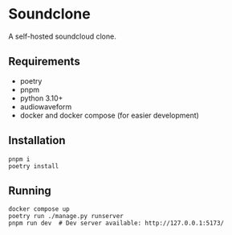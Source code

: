 # Soundclone

A self-hosted soundcloud clone.

Requirements
---

- poetry
- pnpm
- python 3.10+
- audiowaveform
- docker and docker compose (for easier development)

Installation
---

```shell
pnpm i
poetry install
```

Running
---

```shell
docker compose up
poetry run ./manage.py runserver
pnpm run dev  # Dev server available: http://127.0.0.1:5173/
```
